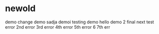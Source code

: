 # newold

demo
change
demo
sadja
demoi
testing
demo
hello
demo 2
final
next test
error
2nd error
3rd error
4th error
5th error
6 7th err

